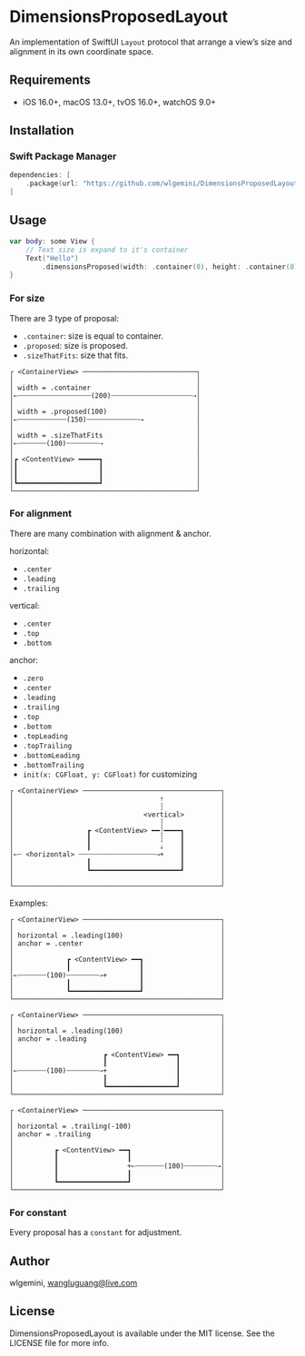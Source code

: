 # DimensionsProposedLayout

An implementation of SwiftUI `Layout` protocol that arrange a view’s size and alignment in its own coordinate space.

## Requirements

- iOS 16.0+, macOS 13.0+, tvOS 16.0+, watchOS 9.0+

## Installation
### Swift Package Manager

```swift
dependencies: [
    .package(url: "https://github.com/wlgemini/DimensionsProposedLayout.git", .upToNextMajor(from: "1.0.0"))
]
```

## Usage

```swift
var body: some View {
    // Text size is expand to it's container
    Text("Hello")
        .dimensionsProposed(width: .container(0), height: .container(0))
}
```

### For size

There are 3 type of proposal: 

- `.container`: size is equal to container.
- `.proposed`: size is proposed.
- `.sizeThatFits`: size that fits.

```graph
┌ <ContainerView> ────────────────────────────┐
│                                             │
│ width = .container                          │
│⇠┄┄┄┄┄┄┄┄┄┄┄┄┄┄┄┄┄┄(200)┄┄┄┄┄┄┄┄┄┄┄┄┄┄┄┄┄┄┄┄⇢│
│                                             │
│ width = .proposed(100)                      │
│⇠┄┄┄┄┄┄┄┄┄┄┄┄(150)┄┄┄┄┄┄┄┄┄┄┄┄┄⇢             │
│                                             │
│ width = .sizeThatFits                       │
│⇠┄┄┄┄┄┄┄(100)┄┄┄┄┄┄┄┄⇢                       │
│                                             │
│┏ <ContentView> ━━━━━┓                       │
│┃                    ┃                       │
│┃                    ┃                       │
│┗━━━━━━━━━━━━━━━━━━━━┛                       │
└─────────────────────────────────────────────┘
```

### For alignment

There are many combination with alignment & anchor.

horizontal:

- `.center`
- `.leading`
- `.trailing`

vertical:

- `.center`
- `.top`
- `.bottom`

anchor:

- `.zero`
- `.center`
- `.leading`
- `.trailing`
- `.top`
- `.bottom`
- `.topLeading`
- `.topTrailing`
- `.bottomLeading`
- `.bottomTrailing`
- `init(x: CGFloat, y: CGFloat)` for customizing

```graph
┌ <ContainerView> ──────────────────────────────────┐
│                                    ⇡              │
│                                    ┆              │
│                                <vertical>         │
│                                    ┆              │
│                  ┏ <ContentView> ━━┆━━━━┓         │
│                  ┃                 ┆    ┃         │
│                  ┃                 ⇣    ┃         │
│⇠┄ <horizontal> ┄┄┄┄┄┄┄┄┄┄┄┄┄┄┄┄┄┄┄⇢+    ┃         │
│                  ┃                      ┃         │
│                  ┗━━━━━━━━━━━━━━━━━━━━━━┛         │
│                                                   │
└───────────────────────────────────────────────────┘
```

Examples:

```graph
┌ <ContainerView> ──────────────────────────────────┐
│                                                   │
│ horizontal = .leading(100)                        │
│ anchor = .center                                  │
│                                                   │
│             ┏ <ContentView> ━━┓                   │
│             ┃                 ┃                   │
│⇠┄┄┄┄┄┄┄(100)┄┄┄┄┄┄┄┄⇢+        ┃                   │
│             ┃                 ┃                   │
│             ┗━━━━━━━━━━━━━━━━━┛                   │
└───────────────────────────────────────────────────┘

┌ <ContainerView> ──────────────────────────────────┐
│                                                   │
│ horizontal = .leading(100)                        │
│ anchor = .leading                                 │
│                                                   │
│                      ┏ <ContentView> ━━┓          │
│                      ┃                 ┃          │
│⇠┄┄┄┄┄┄┄(100)┄┄┄┄┄┄┄┄⇢+                 ┃          │
│                      ┃                 ┃          │
│                      ┗━━━━━━━━━━━━━━━━━┛          │
└───────────────────────────────────────────────────┘

┌ <ContainerView> ──────────────────────────────────┐
│                                                   │
│ horizontal = .trailing(-100)                      │
│ anchor = .trailing                                │
│                                                   │
│          ┏ <ContentView> ━━┓                      │
│          ┃                 ┃                      │
│          ┃                 +⇠┄┄┄┄┄┄┄(100)┄┄┄┄┄┄┄┄⇢│
│          ┃                 ┃                      │
│          ┗━━━━━━━━━━━━━━━━━┛                      │
└───────────────────────────────────────────────────┘
```

### For constant

Every proposal has a `constant` for adjustment.

## Author

wlgemini, wangluguang@live.com

## License

DimensionsProposedLayout is available under the MIT license. See the LICENSE file for more info.
